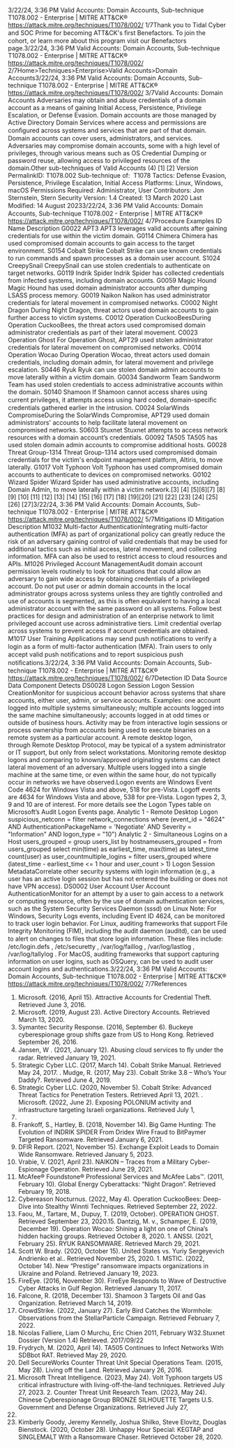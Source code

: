 3/22/24, 3:36 PM Valid Accounts: Domain Accounts, Sub-technique T1078.002 - Enterprise | MITRE ATT&CK®
https://attack.mitre.org/techniques/T1078/002/ 1/7Thank you to Tidal Cyber and SOC Prime for becoming ATT&CK's ﬁrst Benefactors. To join the cohort, or learn more about this program visit our
Benefactors page.3/22/24, 3:36 PM Valid Accounts: Domain Accounts, Sub-technique T1078.002 - Enterprise | MITRE ATT&CK®
https://attack.mitre.org/techniques/T1078/002/ 2/7Home>Techniques>Enterprise>Valid Accounts>Domain Accounts3/22/24, 3:36 PM Valid Accounts: Domain Accounts, Sub-technique T1078.002 - Enterprise | MITRE ATT&CK®
https://attack.mitre.org/techniques/T1078/002/ 3/7Valid Accounts: Domain Accounts
Adversaries may obtain and abuse credentials of a domain account as a means of gaining Initial Access, Persistence, Privilege Escalation,
or Defense Evasion. Domain accounts are those managed by Active Directory Domain Services where access and permissions are
conﬁgured across systems and services that are part of that domain. Domain accounts can cover users, administrators, and services.
Adversaries may compromise domain accounts, some with a high level of privileges, through various means such as OS Credential Dumping
or password reuse, allowing access to privileged resources of the domain.Other sub-techniques of Valid Accounts (4)
[1]
[2]
Version PermalinkID: T1078.002
Sub-technique of:  T1078
 
Tactics: Defense Evasion, Persistence, Privilege Escalation, Initial Access
 
Platforms: Linux, Windows, macOS
 
Permissions Required: Administrator, User
Contributors: Jon Sternstein, Stern Security
Version: 1.4
Created: 13 March 2020
Last Modiﬁed: 14 August 20233/22/24, 3:36 PM Valid Accounts: Domain Accounts, Sub-technique T1078.002 - Enterprise | MITRE ATT&CK®
https://attack.mitre.org/techniques/T1078/002/ 4/7Procedure Examples
ID Name Description
G0022 APT3 APT3 leverages valid accounts after gaining credentials for use within the victim domain.
G0114 Chimera Chimera has used compromised domain accounts to gain access to the target environment.
S0154 Cobalt Strike Cobalt Strike can use known credentials to run commands and spawn processes as a domain user
account.
S1024 CreepySnail CreepySnail can use stolen credentials to authenticate on target networks.
G0119 Indrik Spider Indrik Spider has collected credentials from infected systems, including domain accounts.
G0059 Magic Hound Magic Hound has used domain administrator accounts after dumping LSASS process memory.
G0019 Naikon Naikon has used administrator credentials for lateral movement in compromised networks.
C0002 Night Dragon During Night Dragon, threat actors used domain accounts to gain further access to victim systems.
C0012 Operation
CuckooBeesDuring Operation CuckooBees, the threat actors used compromised domain administrator credentials
as part of their lateral movement.
C0023 Operation Ghost For Operation Ghost, APT29 used stolen administrator credentials for lateral movement on
compromised networks.
C0014 Operation Wocao During Operation Wocao, threat actors used domain credentials, including domain admin, for lateral
movement and privilege escalation.
S0446 Ryuk Ryuk can use stolen domain admin accounts to move laterally within a victim domain.
G0034 Sandworm Team Sandworm Team has used stolen credentials to access administrative accounts within the domain.
S0140 Shamoon If Shamoon cannot access shares using current privileges, it attempts access using hard coded,
domain-speciﬁc credentials gathered earlier in the intrusion.
C0024 SolarWinds
CompromiseDuring the SolarWinds Compromise, APT29 used domain administrators' accounts to help facilitate
lateral movement on compromised networks.
S0603 Stuxnet Stuxnet attempts to access network resources with a domain account’s credentials.
G0092 TA505 TA505 has used stolen domain admin accounts to compromise additional hosts.
G0028 Threat Group-1314 Threat Group-1314 actors used compromised domain credentials for the victim's endpoint
management platform, Altiris, to move laterally.
G1017 Volt Typhoon Volt Typhoon has used compromised domain accounts to authenticate to devices on compromised
networks.
G0102 Wizard Spider Wizard Spider has used administrative accounts, including Domain Admin, to move laterally within a
victim network.[3]
[4]
[5][6][7]
[8]
[9]
[10]
[11]
[12]
[13]
[14]
[15]
[16]
[17]
[18]
[19][20]
[21]
[22]
[23]
[24]
[25][26]
[27]3/22/24, 3:36 PM Valid Accounts: Domain Accounts, Sub-technique T1078.002 - Enterprise | MITRE ATT&CK®
https://attack.mitre.org/techniques/T1078/002/ 5/7Mitigations
ID Mitigation Description
M1032 Multi-factor
AuthenticationIntegrating multi-factor authentication (MFA) as part of organizational policy can greatly reduce the risk
of an adversary gaining control of valid credentials that may be used for additional tactics such as initial
access, lateral movement, and collecting information. MFA can also be used to restrict access to cloud
resources and APIs.
M1026 Privileged
Account
ManagementAudit domain account permission levels routinely to look for situations that could allow an adversary to
gain wide access by obtaining credentials of a privileged account. Do not put user or admin domain
accounts in the local administrator groups across systems unless they are tightly controlled and use of
accounts is segmented, as this is often equivalent to having a local administrator account with the same
password on all systems. Follow best practices for design and administration of an enterprise network to
limit privileged account use across administrative tiers. Limit credential overlap across systems to
prevent access if account credentials are obtained.
M1017 User Training Applications may send push notiﬁcations to verify a login as a form of multi-factor authentication (MFA).
Train users to only accept valid push notiﬁcations and to report suspicious push notiﬁcations.3/22/24, 3:36 PM Valid Accounts: Domain Accounts, Sub-technique T1078.002 - Enterprise | MITRE ATT&CK®
https://attack.mitre.org/techniques/T1078/002/ 6/7Detection
ID Data Source Data Component Detects
DS0028 Logon Session Logon Session
CreationMonitor for suspicious account behavior across systems that share accounts, either
user, admin, or service accounts. Examples: one account logged into multiple systems
simultaneously; multiple accounts logged into the same machine simultaneously;
accounts logged in at odd times or outside of business hours. Activity may be from
interactive login sessions or process ownership from accounts being used to execute
binaries on a remote system as a particular account.
A remote desktop logon, through Remote Desktop Protocol, may be typical of a system
administrator or IT support, but only from select workstations. Monitoring remote
desktop logons and comparing to known/approved originating systems can detect
lateral movement of an adversary.
Multiple users logged into a single machine at the same time, or even within the same
hour, do not typically occur in networks we have observed.Logon events are Windows
Event Code 4624 for Windows Vista and above, 518 for pre-Vista. Logoff events are
4634 for Windows Vista and above, 538 for pre-Vista. Logon types 2, 3, 9 and 10 are of
interest. For more details see the Logon Types table on Microsoft’s Audit Logon
Events page.
Analytic 1 - Remote Desktop Logon
suspicious\_netconn = filter network\_connections where (event\_id = "4624"
AND AuthenticationPackageName = 'Negotiate' AND Severity = "Information"
AND logon\_type = "10")
Analytic 2 - Simultaneous Logins on a Host
users\_grouped = group users\_list by hostnameusers\_grouped = from
users\_grouped select min(time) as earliest\_time, max(time) as latest\_time
count(user) as user\_countmultiple\_logins = filter users\_grouped where
(latest\_time - earliest\_time <= 1 hour and user\_count > 1)
Logon Session
MetadataCorrelate other security systems with login information (e.g., a user has an active login
session but has not entered the building or does not have VPN access).
DS0002 User Account User Account
AuthenticationMonitor for an attempt by a user to gain access to a network or computing resource,
often by the use of domain authentication services, such as the System Security
Services Daemon (sssd) on Linux
Note:
For Windows, Security Logs events, including Event ID 4624, can be monitored to
track user login behavior.
For Linux, auditing frameworks that support File Integrity Monitoring (FIM),
including the audit daemon (auditd), can be used to alert on changes to ﬁles that
store login information. These ﬁles include: /etc/login.defs , /etc/securetty ,
/var/log/faillog , /var/log/lastlog , /var/log/tallylog .
For MacOS, auditing frameworks that support capturing information on user
logins, such as OSQuery, can be used to audit user account logins and
authentications.3/22/24, 3:36 PM Valid Accounts: Domain Accounts, Sub-technique T1078.002 - Enterprise | MITRE ATT&CK®
https://attack.mitre.org/techniques/T1078/002/ 7/7References
1. Microsoft. (2016, April 15). Attractive Accounts for Credential
Theft. Retrieved June 3, 2016.
2. Microsoft. (2019, August 23). Active Directory Accounts.
Retrieved March 13, 2020.
3. Symantec Security Response. (2016, September 6). Buckeye
cyberespionage group shifts gaze from US to Hong Kong.
Retrieved September 26, 2016.
4. Jansen, W . (2021, January 12). Abusing cloud services to ﬂy
under the radar. Retrieved January 19, 2021.
5. Strategic Cyber LLC. (2017, March 14). Cobalt Strike Manual.
Retrieved May 24, 2017.
 . Mudge, R. (2017, May 23). Cobalt Strike 3.8 – Who’s Your
Daddy?. Retrieved June 4, 2019.
7. Strategic Cyber LLC. (2020, November 5). Cobalt Strike:
Advanced Threat Tactics for Penetration Testers. Retrieved
April 13, 2021.
 . Microsoft. (2022, June 2). Exposing POLONIUM activity and
infrastructure targeting Israeli organizations. Retrieved July 1,
2022.
9. Frankoff, S., Hartley, B. (2018, November 14). Big Game
Hunting: The Evolution of INDRIK SPIDER From Dridex Wire
Fraud to BitPaymer Targeted Ransomware. Retrieved January
6, 2021.
10. DFIR Report. (2021, November 15). Exchange Exploit Leads to
Domain Wide Ransomware. Retrieved January 5, 2023.
11. Vrabie, V. (2021, April 23). NAIKON – Traces from a Military
Cyber-Espionage Operation. Retrieved June 29, 2021.
12. McAfee® Foundstone® Professional Services and McAfee
Labs™. (2011, February 10). Global Energy Cyberattacks:
“Night Dragon”. Retrieved February 19, 2018.
13. Cybereason Nocturnus. (2022, May 4). Operation CuckooBees:
Deep-Dive into Stealthy Winnti Techniques. Retrieved
September 22, 2022.
14. Faou, M., Tartare, M., Dupuy, T. (2019, October). OPERATION
GHOST. Retrieved September 23, 2020.15. Dantzig, M. v., Schamper, E. (2019, December 19). Operation
Wocao: Shining a light on one of China’s hidden hacking
groups. Retrieved October 8, 2020.
1 . ANSSI. (2021, February 25). RYUK RANSOMWARE. Retrieved
March 29, 2021.
17. Scott W. Brady. (2020, October 15). United States vs. Yuriy
Sergeyevich Andrienko et al.. Retrieved November 25, 2020.
1 . MSTIC. (2022, October 14). New “Prestige” ransomware
impacts organizations in Ukraine and Poland. Retrieved
January 19, 2023.
19. FireEye. (2016, November 30). FireEye Responds to Wave of
Destructive Cyber Attacks in Gulf Region. Retrieved January
11, 2017.
20. Falcone, R. (2018, December 13). Shamoon 3 Targets Oil and
Gas Organization. Retrieved March 14, 2019.
21. CrowdStrike. (2022, January 27). Early Bird Catches the
Wormhole: Observations from the StellarParticle Campaign.
Retrieved February 7, 2022.
22. Nicolas Falliere, Liam O Murchu, Eric Chien 2011, February
W32.Stuxnet Dossier (Version 1.4) Retrieved. 2017/09/22
23. Frydrych, M. (2020, April 14). TA505 Continues to Infect
Networks With SDBbot RAT. Retrieved May 29, 2020.
24. Dell SecureWorks Counter Threat Unit Special Operations
Team. (2015, May 28). Living off the Land. Retrieved January
26, 2016.
25. Microsoft Threat Intelligence. (2023, May 24). Volt Typhoon
targets US critical infrastructure with living-off-the-land
techniques. Retrieved July 27, 2023.
2 . Counter Threat Unit Research Team. (2023, May 24). Chinese
Cyberespionage Group BRONZE SILHOUETTE Targets U.S.
Government and Defense Organizations. Retrieved July 27,
2023.
27. Kimberly Goody, Jeremy Kennelly, Joshua Shilko, Steve
Elovitz, Douglas Bienstock. (2020, October 28). Unhappy Hour
Special: KEGTAP and SINGLEMALT With a Ransomware
Chaser. Retrieved October 28, 2020.